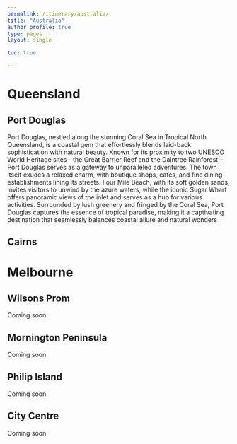 ```yaml
---
permalink: /itinerary/australia/
title: "Australia"
author_profile: true
type: pages
layout: single

toc: true

---
```


# Queensland
## Port Douglas

Port Douglas, nestled along the stunning Coral Sea in Tropical North Queensland, is a coastal gem that effortlessly blends laid-back sophistication with natural beauty. Known for its proximity to two UNESCO World Heritage sites—the Great Barrier Reef and the Daintree Rainforest—Port Douglas serves as a gateway to unparalleled adventures. The town itself exudes a relaxed charm, with boutique shops, cafes, and fine dining establishments lining its streets. Four Mile Beach, with its soft golden sands, invites visitors to unwind by the azure waters, while the iconic Sugar Wharf offers panoramic views of the inlet and serves as a hub for various activities. Surrounded by lush greenery and fringed by the Coral Sea, Port Douglas captures the essence of tropical paradise, making it a captivating destination that seamlessly balances coastal allure and natural wonders


## Cairns

# Melbourne
## Wilsons Prom

Coming soon

## Mornington Peninsula

Coming soon

## Philip Island

Coming soon

## City Centre

Coming soon



  






